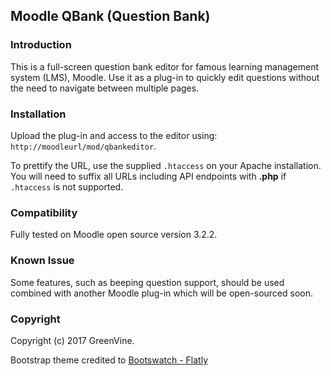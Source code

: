## Moodle QBank (Question Bank)
### Introduction
This is a full-screen question bank editor for famous learning management system (LMS), Moodle. Use it as a plug-in to quickly edit questions without the need to navigate between multiple pages.

### Installation
Upload the plug-in and access to the editor using: `http://moodleurl/mod/qbankeditor`.

To prettify the URL, use the supplied `.htaccess` on your Apache installation. You will need to suffix all URLs including API endpoints with **.php** if `.htaccess` is not supported.

### Compatibility
Fully tested on Moodle open source version 3.2.2.

### Known Issue
Some features, such as beeping question support, should be used combined with another Moodle plug-in which will be open-sourced soon.

### Copyright
Copyright (c) 2017 GreenVine.

Bootstrap theme credited to [Bootswatch - Flatly](https://bootswatch.com/flatly/)